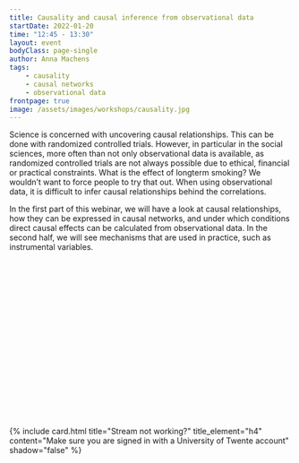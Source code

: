 ```yaml
---
title: Causality and causal inference from observational data
startDate: 2022-01-20
time: "12:45 - 13:30"
layout: event
bodyClass: page-single
author: Anna Machens
tags:
    - causality
    - causal networks
    - observational data
frontpage: true
image: /assets/images/workshops/causality.jpg
---
```


Science is concerned with uncovering causal relationships. This can be done with randomized controlled trials. However, in particular in the social sciences, more often than not only observational data is available, as randomized controlled trials are not always possible due to ethical, financial or practical constraints. What is the effect of longterm smoking? We wouldn’t want to force people to try that out. When using observational data, it is difficult to infer causal relationships behind the correlations.

In the first part of this webinar, we will have a look at causal relationships, how they can be expressed in causal networks, and under which conditions direct causal effects can be calculated from observational data. In the second half, we will see mechanisms that are used in practice, such as instrumental variables.

<div style='max-width: 853px'>
  <div style='position: relative; padding-bottom: 56.25%; height: 0; overflow: hidden;'>
    <iframe width="853" height="480" src="" allowfullscreen style="border:none; position: absolute; top: 0; left: 0; right: 0; bottom: 0; height: 100%; max-width: 100%;"></iframe>
  </div>
</div>

{% include card.html title="Stream not working?" title_element="h4" content="Make sure you are signed in with a University of Twente account" shadow="false" %}
